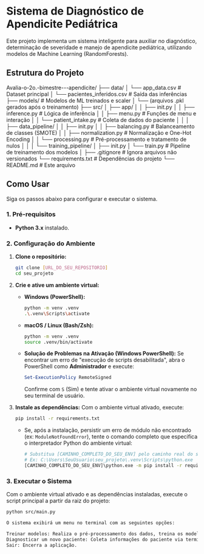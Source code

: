 # Sistema de Diagnóstico de Apendicite Pediátrica

Este projeto implementa um sistema inteligente para auxiliar no diagnóstico, determinação de severidade e manejo de apendicite pediátrica, utilizando modelos de Machine Learning (RandomForests).

## Estrutura do Projeto

Avalia-o-2o.-bimestre---apendicite/
├── data/
│   └── app_data.csv        # Dataset principal
│   └── pacientes_inferidos.csv # Saída das inferências
├── models/                 # Modelos de ML treinados e scaler
│   └── (arquivos .pkl gerados após o treinamento)
├── src/
│   ├── app/
│   │   ├── init.py
│   │   ├── inference.py    # Lógica de inferência
│   │   ├── menu.py         # Funções de menu e interação
│   │   └── patient_intake.py # Coleta de dados do paciente
│   │
│   ├── data_pipeline/
│   │   ├── init.py
│   │   ├── balancing.py    # Balanceamento de classes (SMOTE)
│   │   ├── normalization.py # Normalização e One-Hot Encoding
│   │   └── processing.py   # Pré-processamento e tratamento de nulos
│   │
│   └── training_pipeline/
│       ├── init.py
│       └── train.py        # Pipeline de treinamento dos modelos
│
├── .gitignore              # Ignora arquivos não versionados
└── requirements.txt        # Dependências do projeto
└── README.md               # Este arquivo

## Como Usar

Siga os passos abaixo para configurar e executar o sistema.

### 1. Pré-requisitos

* **Python 3.x** instalado.

### 2. Configuração do Ambiente

1.  **Clone o repositório:**
    ```bash
    git clone [URL_DO_SEU_REPOSITORIO]
    cd seu_projeto
    ```
2.  **Crie e ative um ambiente virtual:**
    * **Windows (PowerShell):**
        ```bash
        python -m venv .venv
        .\.venv\Scripts\activate
        ```
    * **macOS / Linux (Bash/Zsh):**
        ```bash
        python -m venv .venv
        source .venv/bin/activate
        ```
    * **Solução de Problemas na Ativação (Windows PowerShell):**
        Se encontrar um erro de "execução de scripts desabilitada", abra o PowerShell como **Administrador** e execute:
        ```powershell
        Set-ExecutionPolicy RemoteSigned
        ```
        Confirme com `S` (Sim) e tente ativar o ambiente virtual novamente no seu terminal de usuário.

3.  **Instale as dependências:**
    Com o ambiente virtual ativado, execute:
    ```bash
    pip install -r requirements.txt
    ```
    * Se, após a instalação, persistir um erro de módulo não encontrado (ex: `ModuleNotFoundError`), tente o comando completo que especifica o interpretador Python do ambiente virtual:
        ```bash
        # Substitua [CAMINHO_COMPLETO_DO_SEU_ENV] pelo caminho real do seu ambiente virtual
        # Ex: C:\Users\SeuUsuario\seu_projeto\.venv\Scripts\python.exe
        [CAMINHO_COMPLETO_DO_SEU_ENV]\python.exe -m pip install -r requirements.txt
        ```

### 3. Executar o Sistema

Com o ambiente virtual ativado e as dependências instaladas, execute o script principal a partir da raiz do projeto:

```bash
python src/main.py

O sistema exibirá um menu no terminal com as seguintes opções:

Treinar modelos: Realiza o pré-processamento dos dados, treina os modelos de classificação e os salva na pasta models/. Esta etapa precisa ser executada pelo menos uma vez antes de diagnosticar pacientes.
Diagnosticar um novo paciente: Coleta informações do paciente via terminal, aplica os modelos treinados e exibe um diagnóstico, severidade e manejo. Os resultados são salvos em data/pacientes_inferidos.csv.
Sair: Encerra a aplicação.
